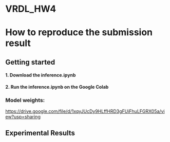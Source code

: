 # VRDL_HW4
# How to reproduce the submission result

## Getting started

#### 1. Download the inference.ipynb
#### 2. Run the inference.ipynb on the Google Colab

### Model weights:
https://drive.google.com/file/d/1xqyJUcDy9HLffHRD3gFUiFhuLFGRX05a/view?usp=sharing

## Experimental Results
